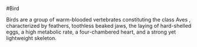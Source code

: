 #Bird

Birds are a group of warm-blooded vertebrates constituting the class Aves , characterized by feathers, toothless beaked jaws, the laying of hard-shelled eggs, a high metabolic rate, a four-chambered heart, and a strong yet lightweight skeleton.